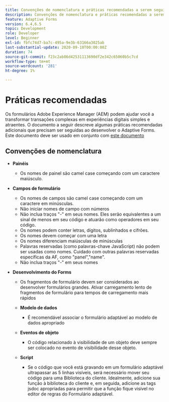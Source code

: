 ```yaml
---
title: Convenções de nomenclatura e práticas recomendadas a serem seguidas ao criar formulários adaptáveis
description: Convenções de nomenclatura e práticas recomendadas a serem seguidas ao criar formulários adaptáveis
feature: Adaptive Forms
version: 6.4,6.5
topic: Development
role: Developer
level: Beginner
exl-id: fbfc74d7-ba7c-495a-9e3b-63166a3025ab
last-substantial-update: 2020-09-10T00:00:00Z
duration: 74
source-git-commit: f23c2ab86d42531113690df2e342c65060b5c7cd
workflow-type: tm+mt
source-wordcount: '281'
ht-degree: 1%

---
```


# Práticas recomendadas

Os formulários Adobe Experience Manager (AEM) podem ajudar você a transformar transações complexas em experiências digitais simples e atraentes. O documento a seguir descreve algumas práticas recomendadas adicionais que precisam ser seguidas ao desenvolver o Adaptive Forms. Este documento deve ser usado em conjunto com [este documento](https://helpx.adobe.com/experience-manager/6-3/forms/using/adaptive-forms-best-practices.html#Overview)

## Convenções de nomenclatura

* **Painéis**
   * Os nomes de painel são camel case começando com um caractere maiúsculo.

* **Campos de formulário**
   * Os nomes de campos são camel case começando com um caractere em minúsculas.
   * Não iniciar nomes de campo com números
   * Não inclua traços &quot;-&quot; em seus nomes. Eles serão equivalentes a um sinal de menos em seu código e atuarão como operadores em seu código.
   * Os nomes podem conter letras, dígitos, sublinhados e cifrões.
   * Os nomes devem começar com uma letra
   * Os nomes diferenciam maiúsculas de minúsculas
   * Palavras reservadas (como palavras-chave JavaScript) não podem ser usadas como nomes. Cuidado com outras palavras reservadas específicas da AF, como &quot;panel&quot;,&quot;name&quot;.
   * Não inclua traços &quot;-&quot; em seus nomes
* **Desenvolvimento do Forms**
   * Os fragmentos de formulário devem ser considerados ao desenvolver formulários grandes. Ativar carregamento lento de fragmentos de formulário para tempos de carregamento mais rápidos
   * **Modelo de dados**
      * É recomendável associar o formulário adaptável ao modelo de dados apropriado

   * **Eventos de objeto**
      * O código relacionado à visibilidade de um objeto deve sempre ser colocado no evento de visibilidade desse objeto.
   * **Script**
      * Se o código que você está gravando em um formulário adaptável ultrapassar as 5 linhas visíveis, será necessário mover seu código para uma Biblioteca do cliente. Idealmente, adicione sua função à biblioteca do cliente e, em seguida, adicione as tags jsdoc apropriadas para permitir que a função fique visível no editor de regras do Formulário adaptável.
